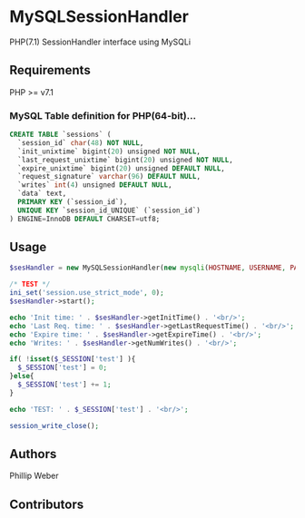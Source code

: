 # MySQLSessionHandler
PHP(7.1) SessionHandler interface using MySQLi

## Requirements
PHP >= v7.1

### MySQL Table definition for PHP(64-bit)...
```sql
CREATE TABLE `sessions` (
  `session_id` char(48) NOT NULL,
  `init_unixtime` bigint(20) unsigned NOT NULL,
  `last_request_unixtime` bigint(20) unsigned NOT NULL,
  `expire_unixtime` bigint(20) unsigned DEFAULT NULL,
  `request_signature` varchar(96) DEFAULT NULL,
  `writes` int(4) unsigned DEFAULT NULL,
  `data` text,
  PRIMARY KEY (`session_id`),
  UNIQUE KEY `session_id_UNIQUE` (`session_id`)
) ENGINE=InnoDB DEFAULT CHARSET=utf8;
```

## Usage
```php
$sesHandler = new MySQLSessionHandler(new mysqli(HOSTNAME, USERNAME, PASSWORD, DBN));

/* TEST */
ini_set('session.use_strict_mode', 0);
$sesHandler->start();

echo 'Init time: ' . $sesHandler->getInitTime() . '<br/>';
echo 'Last Req. time: ' . $sesHandler->getLastRequestTime() . '<br/>';
echo 'Expire time: ' . $sesHandler->getExpireTime() . '<br/>';
echo 'Writes: ' . $sesHandler->getNumWrites() . '<br/>';

if( !isset($_SESSION['test'] ){
  $_SESSION['test'] = 0;
}else{
  $_SESSION['test'] += 1;
}

echo 'TEST: ' . $_SESSION['test'] . '<br/>';

session_write_close();
```
## Authors
Phillip Weber

## Contributors
